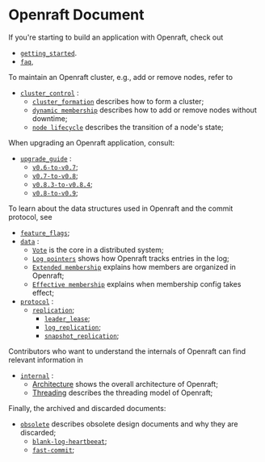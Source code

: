 # Openraft Document

If you're starting to build an application with Openraft, check out
- [`getting_started`](crate::docs::getting_started).
- [`faq`](crate::docs::faq),

To maintain an Openraft cluster, e.g., add or remove nodes, refer to
- [`cluster_control`](crate::docs::cluster_control) :
  - [`cluster_formation`](`crate::docs::cluster_control::cluster_formation`) describes how to form a cluster;
  - [`dynamic membership`](`crate::docs::cluster_control::dynamic_membership`) describes how to add or remove nodes without downtime;
  - [`node lifecycle`](`crate::docs::cluster_control::node_lifecycle`) describes the transition of a node's state;

When upgrading an Openraft application, consult:
- [`upgrade_guide`](crate::docs::upgrade_guide) :
  - [`v0.6-to-v0.7`](`crate::docs::upgrade_guide::upgrade_06_07`);
  - [`v0.7-to-v0.8`](`crate::docs::upgrade_guide::upgrade_07_08`);
  - [`v0.8.3-to-v0.8.4`](`crate::docs::upgrade_guide::upgrade_083_084`);
  - [`v0.8-to-v0.9`](`crate::docs::upgrade_guide::upgrade_08_09`);

To learn about the data structures used in Openraft and the commit protocol, see
- [`feature_flags`](crate::docs::feature_flags);
- [`data`](crate::docs::data) :
  - [`Vote`](`crate::docs::data::vote`) is the core in a distributed system;
  - [`Log pointers`](`crate::docs::data::log_pointers`) shows how Openraft tracks entries in the log;
  - [`Extended membership`](`crate::docs::data::extended_membership`) explains how members are organized in Openraft;
  - [`Effective membership`](`crate::docs::data::effective_membership`) explains when membership config takes effect;
- [`protocol`](crate::docs::protocol) :
  - [`replication`](`crate::docs::protocol::replication`);
    - [`leader_lease`](`crate::docs::protocol::replication::leader_lease`);
    - [`log_replication`](`crate::docs::protocol::replication::log_replication`);
    - [`snapshot_replication`](`crate::docs::protocol::replication::snapshot_replication`);

Contributors who want to understand the internals of Openraft can find relevant information in
- [`internal`](crate::docs::internal) :
  - [Architecture](`crate::docs::internal::architecture`) shows the overall architecture of Openraft;
  - [Threading](`crate::docs::internal::threading`) describes the threading model of Openraft;

Finally, the archived and discarded documents:
- [`obsolete`](crate::docs::obsolete) describes obsolete design documents and why they are discarded;
  - [`blank-log-heartbeeat`](`crate::docs::obsolete::heartbeat`);
  - [`fast-commit`](`crate::docs::obsolete::fast_commit`);
